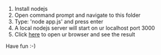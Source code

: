 1. Install nodejs
1. Open command prompt and navigate to this folder
1. Type: 'node app.js' and press enter
1. A local nodejs server will start on ur localhost port 3000
1. Click [here](http://localhost:3000) to open ur browser and see the result

Have fun :-)
